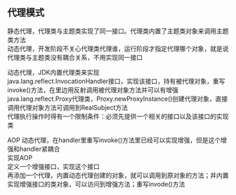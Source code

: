 ## 代理模式
静态代理，代理类与主题类实现了同一接口。代理类内置了主题类对象来调用主题类方法  
动态代理，开发阶段不关心代理类代理谁，运行阶段才指定代理哪个对象，就是说代理类与主题类没有耦合关系，不用实现同一接口  

动态代理，JDK内置代理类来实现  
java.lang.reflect.InvocationHandler接口，实现该接口，持有被代理对象，重写invoke()方法，在里边用反射调用被代理对象方法并可以有增强  
java.lang.reflect.Proxy代理类，Proxy.newProxyInstance()创建代理对象，直接调用代理对象方法可调用到RealSubject方法  
代理执行操作时得有一个限制条件：必须先提供一个相关的接口以及该接口的实现类  


AOP
动态代理，在handler里重写invoke()方法里已经可以实现增强，但是这个增强和handler紧耦合  
实现AOP  
定义一个增强接口，实现这个接口  
再添加一个代理，内置动态代理创建的对象，就可以调用到原对象的方法；并内置实现增强接口的类对象，可以访问到增强方法；重写invode()方法  

